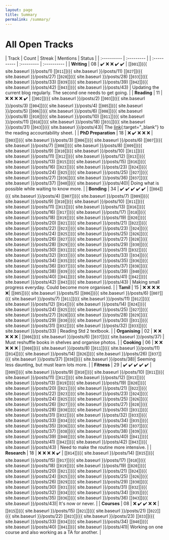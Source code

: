 ```yaml
---
layout: page
title: Summary
permalink: /summary/
---
```

# All Open Tracks

| Track | Count | Streak | Mentions | Status |
| :---------- | :--------- | | :---------- | :--------- | :---------- |
| **Writing**         | 08 | :heavy_check_mark: :x: :x: :heavy_check_mark:  :heavy_check_mark: | [\[`001`\]]({{ site.baseurl }}/posts/1) [\[`011`\]]({{ site.baseurl }}/posts/11) [\[`027`\]]({{ site.baseurl }}/posts/27) [\[`028`\]]({{ site.baseurl }}/posts/28) [\[`033`\]]({{ site.baseurl }}/posts/33) [\[`039`\]]({{ site.baseurl }}/posts/39) [\[`042`\]]({{ site.baseurl }}/posts/42) [\[`043`\]]({{ site.baseurl }}/posts/43) | Updating the current blog regularly. The second one needs to get going. |
| **Reading**         | 11 | :x: :x: :x: :x: :heavy_check_mark: | [\[`002`\]]({{ site.baseurl }}/posts/2) [\[`003`\]]({{ site.baseurl }}/posts/3) [\[`004`\]]({{ site.baseurl }}/posts/4) [\[`005`\]]({{ site.baseurl }}/posts/5) [\[`006`\]]({{ site.baseurl }}/posts/6) [\[`008`\]]({{ site.baseurl }}/posts/8) [\[`010`\]]({{ site.baseurl }}/posts/10) [\[`011`\]]({{ site.baseurl }}/posts/11) [\[`018`\]]({{ site.baseurl }}/posts/18) [\[`031`\]]({{ site.baseurl }}/posts/31) [\[`043`\]]({{ site.baseurl }}/posts/43)| The [link](https://docs.google.com/spreadsheets/d/e/2PACX-1vTNBPS_v6iWKphkLI2sJ5VP91DHs0HaHp_3x7BBs1xobIIhNkgkYJmjdgdcr4PlF0x1BMgKnOXHc6l2/pubhtml?gid=1307999830&single=true){:target="_blank"} to the reading accountability sheet. |
| **PhD Preparation** | 18 | :x: :heavy_check_mark: :x: :x: :x: | [\[`003`\]]({{ site.baseurl }}/posts/3) [\[`006`\]]({{ site.baseurl }}/posts/6) [\[`007`\]]({{ site.baseurl }}/posts/7) [\[`008`\]]({{ site.baseurl }}/posts/8) [\[`009`\]]({{ site.baseurl }}/posts/9) [\[`010`\]]({{ site.baseurl }}/posts/10) [\[`011`\]]({{ site.baseurl }}/posts/11) [\[`012`\]]({{ site.baseurl }}/posts/12) [\[`013`\]]({{ site.baseurl }}/posts/13) [\[`015`\]]({{ site.baseurl }}/posts/15) [\[`016`\]]({{ site.baseurl }}/posts/16) [\[`023`\]]({{ site.baseurl }}/posts/23) [\[`024`\]]({{ site.baseurl }}/posts/24) [\[`025`\]]({{ site.baseurl }}/posts/25) [\[`027`\]]({{ site.baseurl }}/posts/27) [\[`036`\]]({{ site.baseurl }}/posts/36) [\[`037`\]]({{ site.baseurl }}/posts/37) [\[`040`\]]({{ site.baseurl }}/posts/40)| Doing what is possible while waiting to know more. |
| **Bonding**         | 34 | :heavy_check_mark: :heavy_check_mark: :heavy_check_mark: :heavy_check_mark: :heavy_check_mark: | [\[`004`\]]({{ site.baseurl }}/posts/4) [\[`007`\]]({{ site.baseurl }}/posts/7) [\[`009`\]]({{ site.baseurl }}/posts/9) [\[`010`\]]({{ site.baseurl }}/posts/10) [\[`011`\]]({{ site.baseurl }}/posts/11) [\[`013`\]]({{ site.baseurl }}/posts/13) [\[`016`\]]({{ site.baseurl }}/posts/16) [\[`017`\]]({{ site.baseurl }}/posts/17) [\[`018`\]]({{ site.baseurl }}/posts/18) [\[`019`\]]({{ site.baseurl }}/posts/19) [\[`020`\]]({{ site.baseurl }}/posts/20) [\[`021`\]]({{ site.baseurl }}/posts/21) [\[`022`\]]({{ site.baseurl }}/posts/22) [\[`023`\]]({{ site.baseurl }}/posts/23) [\[`024`\]]({{ site.baseurl }}/posts/24) [\[`025`\]]({{ site.baseurl }}/posts/25) [\[`026`\]]({{ site.baseurl }}/posts/26) [\[`027`\]]({{ site.baseurl }}/posts/27) [\[`028`\]]({{ site.baseurl }}/posts/28) [\[`029`\]]({{ site.baseurl }}/posts/29) [\[`030`\]]({{ site.baseurl }}/posts/30) [\[`031`\]]({{ site.baseurl }}/posts/31) [\[`032`\]]({{ site.baseurl }}/posts/32) [\[`033`\]]({{ site.baseurl }}/posts/33) [\[`034`\]]({{ site.baseurl }}/posts/34) [\[`035`\]]({{ site.baseurl }}/posts/35) [\[`036`\]]({{ site.baseurl }}/posts/36) [\[`037`\]]({{ site.baseurl }}/posts/37) [\[`038`\]]({{ site.baseurl }}/posts/38) [\[`039`\]]({{ site.baseurl }}/posts/39) [\[`040`\]]({{ site.baseurl }}/posts/40) [\[`041`\]]({{ site.baseurl }}/posts/41) [\[`042`\]]({{ site.baseurl }}/posts/42) [\[`043`\]]({{ site.baseurl }}/posts/43) | Making small progress everyday. Could become more organised. |
| **Tamil**           | 15 | :x: :x: :x: :x: :x:| [\[`005`\]]({{ site.baseurl }}/posts/5) [\[`006`\]]({{ site.baseurl }}/posts/6) [\[`007`\]]({{ site.baseurl }}/posts/7) [\[`011`\]]({{ site.baseurl }}/posts/11) [\[`012`\]]({{ site.baseurl }}/posts/12) [\[`014`\]]({{ site.baseurl }}/posts/14) [\[`024`\]]({{ site.baseurl }}/posts/24) [\[`025`\]]({{ site.baseurl }}/posts/25) [\[`027`\]]({{ site.baseurl }}/posts/27) [\[`028`\]]({{ site.baseurl }}/posts/28) [\[`029`\]]({{ site.baseurl }}/posts/29) [\[`030`\]]({{ site.baseurl }}/posts/30) [\[`031`\]]({{ site.baseurl }}/posts/31) [\[`032`\]]({{ site.baseurl }}/posts/32) [\[`033`\]]({{ site.baseurl }}/posts/33) | Reading Std 2 textbook. |
| **Organising**      | 02 | :x: :x: :x: :x: :x: | [\[`006`\]]({{ site.baseurl }}/posts/6) [\[`037`\]]({{ site.baseurl }}/posts/37) | Must reshuffle books in shelves and organise photos. |
| **Cooking**         | 06 | :x: :x: :x: :x: :x: | [\[`008`\]]({{ site.baseurl }}/posts/8) [\[`011`\]]({{ site.baseurl }}/posts/11) [\[`014`\]]({{ site.baseurl }}/posts/14) [\[`026`\]]({{ site.baseurl }}/posts/26) [\[`037`\]]({{ site.baseurl }}/posts/37) [\[`038`\]]({{ site.baseurl }}/posts/38)| Seeming less daunting, but must learn lots more. |
| **Fitness**         | 29 | :heavy_check_mark: :heavy_check_mark: :heavy_check_mark: :heavy_check_mark: :heavy_check_mark: | [\[`009`\]]({{ site.baseurl }}/posts/9) [\[`010`\]]({{ site.baseurl }}/posts/10) [\[`011`\]]({{ site.baseurl }}/posts/11) [\[`012`\]]({{ site.baseurl }}/posts/12) [\[`013`\]]({{ site.baseurl }}/posts/13) [\[`019`\]]({{ site.baseurl }}/posts/19) [\[`020`\]]({{ site.baseurl }}/posts/20) [\[`021`\]]({{ site.baseurl }}/posts/21) [\[`022`\]]({{ site.baseurl }}/posts/22) [\[`023`\]]({{ site.baseurl }}/posts/23) [\[`024`\]]({{ site.baseurl }}/posts/24) [\[`025`\]]({{ site.baseurl }}/posts/25) [\[`026`\]]({{ site.baseurl }}/posts/26) [\[`027`\]]({{ site.baseurl }}/posts/27) [\[`028`\]]({{ site.baseurl }}/posts/28) [\[`030`\]]({{ site.baseurl }}/posts/30) [\[`031`\]]({{ site.baseurl }}/posts/31) [\[`032`\]]({{ site.baseurl }}/posts/32) [\[`033`\]]({{ site.baseurl }}/posts/33) [\[`034`\]]({{ site.baseurl }}/posts/34) [\[`035`\]]({{ site.baseurl }}/posts/35) [\[`036`\]]({{ site.baseurl }}/posts/36) [\[`037`\]]({{ site.baseurl }}/posts/37) [\[`038`\]]({{ site.baseurl }}/posts/38) [\[`039`\]]({{ site.baseurl }}/posts/39) [\[`040`\]]({{ site.baseurl }}/posts/40) [\[`041`\]]({{ site.baseurl }}/posts/41) [\[`042`\]]({{ site.baseurl }}/posts/42) [\[`043`\]]({{ site.baseurl }}/posts/43) |  Need to make the routine more intensive. |
| **Research**        | 18 | :x: :x: :x: :x: :heavy_check_mark: | [\[`014`\]]({{ site.baseurl }}/posts/14) [\[`015`\]]({{ site.baseurl }}/posts/15) [\[`017`\]]({{ site.baseurl }}/posts/17) [\[`018`\]]({{ site.baseurl }}/posts/18) [\[`019`\]]({{ site.baseurl }}/posts/19) [\[`020`\]]({{ site.baseurl }}/posts/20) [\[`021`\]]({{ site.baseurl }}/posts/21) [\[`024`\]]({{ site.baseurl }}/posts/24) [\[`025`\]]({{ site.baseurl }}/posts/25) [\[`026`\]]({{ site.baseurl }}/posts/26) [\[`029`\]]({{ site.baseurl }}/posts/29) [\[`030`\]]({{ site.baseurl }}/posts/30) [\[`031`\]]({{ site.baseurl }}/posts/31) [\[`032`\]]({{ site.baseurl }}/posts/32) [\[`034`\]]({{ site.baseurl }}/posts/34) [\[`035`\]]({{ site.baseurl }}/posts/35) [\[`036`\]]({{ site.baseurl }}/posts/36) [\[`043`\]]({{ site.baseurl }}/posts/43)| It's now or never. |
| **Courses**         | 08 | :x: :heavy_check_mark: :heavy_check_mark: :x: :x: | [\[`015`\]]({{ site.baseurl }}/posts/15) [\[`021`\]]({{ site.baseurl }}/posts/21) [\[`022`\]]({{ site.baseurl }}/posts/22) [\[`023`\]]({{ site.baseurl }}/posts/23) [\[`033`\]]({{ site.baseurl }}/posts/33) [\[`034`\]]({{ site.baseurl }}/posts/34) [\[`040`\]]({{ site.baseurl }}/posts/40) [\[`041`\]]({{ site.baseurl }}/posts/41)| Working on one course and also working as a TA for another. |
